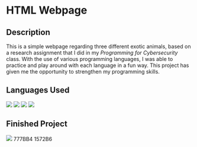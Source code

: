 <h1>HTML Webpage</h1>

<h2>Description</h2>
This is a simple webpage regarding three different exotic animals, based on a research assignment that I did in my <i>Programming for Cybersecurity</i> class.
With the use of various programming languages, I was able to practice and play around with each language in a fun way. This project has given me the opportunity to strengthen my programming skills.
<br />


<h2>Languages Used</h2>
<img src="https://img.shields.io/badge/HTML-E34F26?style=for-the-badge&logo=html5&logoColor=white"/>
<img src="https://img.shields.io/badge/JavaScript-F7DF1E?style=for-the-badge&logo=javascript&logoColor=black"/>
<img src="https://img.shields.io/badge/CSS-777BB4?style=for-the-badge&logo=css3&logoColor=white"/>
<img src="https://img.shields.io/badge/PHP-1572B6?style=for-the-badge&logo=php&logoColor=white"/>

<h2>Finished Project</h2>
<a href="https://html-project-website-robbins.glitch.me/"><img src="https://img.shields.io/badge/Glitch.com-brightgreen"/></a>
777BB4
1572B6
